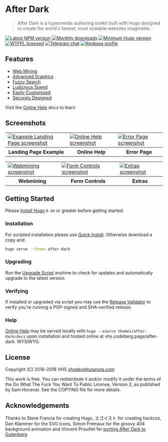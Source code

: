 # After Dark

> After Dark is a hypermedia authoring toolkit built with Hugo designed to create the world's fastest, most scalable websites imaginable.

[![Latest NPM version](https://img.shields.io/npm/v/after-dark.svg?style=flat-square)](https://www.npmjs.com/package/after-dark)
[![Monthly downloads](https://img.shields.io/npm/dm/after-dark.svg?style=flat-square)](https://www.npmjs.com/package/after-dark)
[![Minimum Hugo version](https://img.shields.io/badge/hugo->%3D%200.44-FF4088.svg?style=flat-square)](https://gohugo.io)
[![WTFPL licensed](https://img.shields.io/npm/l/after-dark.svg?style=flat-square&longCache=true)](https://codeberg.org/vhs/after-dark/src/branch/master/COPYING)
[![Telegram chat](https://img.shields.io/badge/chat-telegram-32AFED.svg?style=flat-square&longCache=true)](https://t.me/vhs)
[![Keybase profile](https://img.shields.io/badge/pm-keybase-4c8eff.svg?style=flat-square&longCache=true)](https://keybase.io/vhs)

## Features

- [Web Mining](https://vhs.codeberg.page/after-dark/#feature-mining)
- [Advanced Graphics](https://vhs.codeberg.page/after-dark/#feature-graphics)
- [Fuzzy Search](https://vhs.codeberg.page/after-dark/#feature-search)
- [Ludicrous Speed](https://vhs.codeberg.page/after-dark/#feature-speed)
- [Easily Customized](https://vhs.codeberg.page/after-dark/#feature-customize)
- [Securely Designed](https://vhs.codeberg.page/after-dark/#feature-security)

Visit the [Online Help](https://vhs.codeberg.page/after-dark) docs to learn

## Screenshots

<table role="presentation">
  <tr>
    <td>
      <a target="_blank" href="https://vhs.codeberg.page/after-dark/images/screenshots/example-landing-page-fs8.png">
        <img alt="Example Landing Page screenshot" src="https://vhs.codeberg.page/after-dark/images/screenshots/example-landing-page-fs8.png">
      </a>
    </td>
    <td>
      <a target="_blank" href="https://vhs.codeberg.page/after-dark/images/screenshots/feature-online-help-fs8.png">
        <img alt="Online Help screenshot" src="https://vhs.codeberg.page/after-dark/images/screenshots/feature-online-help-fs8.png">
      </a>
    </td>
    <td>
      <a target="_blank" href="https://vhs.codeberg.page/after-dark/images/screenshots/feature-error-page-fs8.png">
        <img alt="Error Page screenshot" src="https://vhs.codeberg.page/after-dark/images/screenshots/feature-error-page-fs8.png">
      </a>
    </td>
  </tr>
  <tr>
    <th scope="col">Landing Page Example</th>
    <th scope="col">Online Help</th>
    <th scope="col">Error Page</th>
  </tr>
</table>

<table role="presentation">
  <tr>
    <td>
      <a target="_blank" href="https://vhs.codeberg.page/after-dark/images/screenshots/module-toxic-swamp-fs8.png">
        <img alt="Webmining screenshot" src="https://vhs.codeberg.page/after-dark/images/screenshots/module-toxic-swamp-fs8.png">
      </a>
    </td>
    <td>
      <a target="_blank" href="https://vhs.codeberg.page/after-dark/images/screenshots/shortcode-button-fs8.png">
        <img alt="Form Controls screenshot" src="https://vhs.codeberg.page/after-dark/images/screenshots/shortcode-button-fs8.png">
      </a>
    </td>
    <td>
      <a target="_blank" href="https://vhs.codeberg.page/after-dark/images/screenshots/extra-high-tea-fs8.png">
        <img alt="Extras screenshot" src="https://vhs.codeberg.page/after-dark/images/screenshots/extra-high-tea-fs8.png">
      </a>
    </td>
  </tr>
  <tr>
    <th scope="col">Webmining</th>
    <th scope="col">Form Controls</th>
    <th scope="col">Extras</th>
  </tr>
</table>

## Getting Started

Please [Install Hugo](https://gohugo.io/getting-started/installing) `0.44` or greater before getting started.

### Installation

For scripted installation please use [Quick Install](https://vhs.codeberg.page/after-dark/feature/quick-install/). Otherwise download a copy and:

```sh
hugo serve --theme after-dark
```

### Upgrading

Run the [Upgrade Script](https://vhs.codeberg.page/after-dark/feature/upgrade-script/) anytime to check for updates and automatically upgrade to the latest version.

### Verifying

If installed or upgraded via script you may use the [Release Validator](https://vhs.codeberg.page/after-dark/validate/) to verify you're running a PGP-signed and SHA-verified release.

### Help

[Online Help](https://vhs.codeberg.page/after-dark/feature/online-help/) may be served locally with `hugo --source themes/after-dark/docs` upon installation and hosted online at vhs.codeberg.page/after-dark. WYSIWYG.

## License

Copyright (C) 2016–2018 VHS <vhsdev@tutanota.com>

This work is free. You can redistribute it and/or modify it under the
terms of the Do What The Fuck You Want To Public License, Version 2,
as published by Sam Hocevar. See the COPYING file for more details.

## Acknowledgements

Thanks to Steve Francia for creating Hugo, エゴイスト for creating hackcss, Dan Klammer for the SVG icons, Simon Fremaux for the groovy 404 background animation and Vincent Prouillet for [porting After Dark to Gutenberg](https://www.getgutenberg.io/themes/after-dark/).
